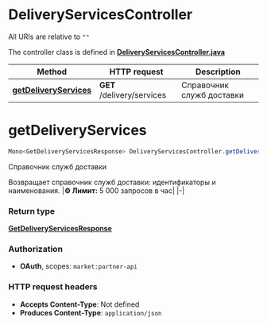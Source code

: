 # DeliveryServicesController

All URIs are relative to `""`

The controller class is defined in **[DeliveryServicesController.java](../../src/main/java/org/openapitools/controller/DeliveryServicesController.java)**

Method | HTTP request | Description
------------- | ------------- | -------------
[**getDeliveryServices**](#getDeliveryServices) | **GET** /delivery/services | Справочник служб доставки

<a id="getDeliveryServices"></a>
# **getDeliveryServices**
```java
Mono<GetDeliveryServicesResponse> DeliveryServicesController.getDeliveryServices()
```

Справочник служб доставки

Возвращает справочник служб доставки: идентификаторы и наименования. |**⚙️ Лимит:** 5 000 запросов в час| |-| 


### Return type
[**GetDeliveryServicesResponse**](../../docs/models/GetDeliveryServicesResponse.md)

### Authorization
* **OAuth**, scopes: `market:partner-api`

### HTTP request headers
 - **Accepts Content-Type**: Not defined
 - **Produces Content-Type**: `application/json`

